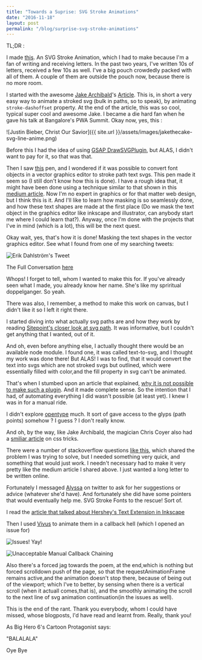 ```yaml
---
title: "Towards a Suprise: SVG Stroke Animations"
date: "2016-11-18"
layout: post
permalink: "/blog/surprise-svg-stroke-animations"
---
```


TL;DR : 

I made [this](https://bhavri.github.io). An SVG Stroke Animation, which I had to make because I'm a fan of writing and receiving letters. In the past two years, I've written 10s of letters, received a few 10s as well. I've a big pouch crowdedly packed with all of them. A couple of them are outside the pouch now, because there is no more room. 

I started with the awesome [Jake Archibald](https://twitter.com/jaffathecake)'s [Article](https://jakearchibald.com/2013/animated-line-drawing-svg/). This is, in short a very easy way to animate a stroked svg (bulk in paths, so to speak), by animating `stroke-dashoffset` property. At the end of the article, this was so cool, typical super cool and awesome Jake. I became a die hard fan when he gave his talk at Bangalore's PWA Summit. Okay now, yes, this : 

![Justin Bieber, Christ Our Savior]({{ site.url }}/assets/images/jakethecake-svg-line-anime.png)

Before this I had the idea of using [GSAP DrawSVGPlugin](https://greensock.com/drawSVG), but ALAS, I didn't want to pay for it, so that was that.

Then I saw [this](https://codepen.io/munkholm/pen/EaZJQE) pen, and I wondered if it was possible to convert font objects in a vector graphics editor to stroke path text svgs. This pen made it seem so (I still don't know how this is done). I have a rough idea that, it might have been done using a technique similar to that shown in this [medium article](https://medium.com/@gordonnl/stylised-line-animations-ded23320ffe5#.jb5a4whlx). Now I'm no expert in graphics or for that matter web design, but I think this is it. And I'll like to learn how masking is so seamlessly done, and how these text shapes are made at the first place (Do we mask the text object in the graphics editor like inkscape and illustrator, can anybody start me where I could learn that?). Anyway, once I'm done with the projects that I've in mind (which is a lot), this will be the next quest.

Okay wait, yes, that's how it is done! Masking the text shapes in the vector graphics editor. See what I found from one of my searching tweets: 

![Erik Dahlström's Tweet]({{site.url}}/assets/images/svg-animated-mast-text-shapes-tweet.png)

The Full Conversation [here](https://twitter.com/erikdahlstrom/status/779022861818290177)

Whops! I forget to tell, whom I wanted to make this for. If you've already seen what I made, you already know her name. She's like my spriritual doppelganger. So yeah.

There was also, I remember, a method to make this work on canvas, but I didn't like it so I left it right there.

I started diving into what actually svg paths are and  how they work by reading [Sitepoint's closer look at svg path](https://www.sitepoint.com/closer-look-svg-path-data/). It was informative, but I couldn't get anything that I wanted, out of it.

And oh, even before anything else, I actually thought there would be an available node module. I found one, it was called text-to-svg, and I thought my work was done there! But ALAS! I was to find, that it would convert the text into svgs which are not stroked svgs but outlined, which were essentially filled with color,and the fill property in svg can't be animated.

That's when I stumbed upon an article that explained, [why it is not possible to make such a plugin](http://graphicdesign.stackexchange.com/questions/39178/animate-drawing-of-svg-text/40990#40990?newreg=753c630034d34d3bbf5dca7a9da28ebd). And it made complete sense. So the intention that I had, of automating everything I did wasn't possible (at least yet). I knew I was in for a manual ride.

I didn't explore [opentype](http://opentype.js.org/) much. It sort of gave access to the glyps (path points) somehow ? I guess ? I don't really know. 

And oh, by the way, like Jake Archibald, the magician Chris Coyer also had a [smiliar article](https://css-tricks.com/svg-line-animation-works/) on css tricks. 

There were a number of stackoverflow questions [like this](http://stackoverflow.com/questions/32060838/svg-handwriting-animation-without-using-stroke-properties), which shared the problem I was trying to solve, but I needed something very quick, and something that would just work. I needn't necessary had to make it very pretty like the medium article I shared above. I just wanted a long letter to be written online. 

Fortunately I messaged [Alyssa](https://twitter.com/AlyssaNicoll) on twitter to ask for her suggestions or advice (whatever she'd have). And fortunately she did have some pointers that would eventually help me. SVG Stroke Fonts to the rescue! Sort of. 

I read the [article that talked about Hershey's Text Extension in Inkscape](http://www.evilmadscientist.com/2011/hershey-text-an-inkscape-extension-for-engraving-fonts/)

Then I used [Vivus](https://github.com/maxwellito/vivus) to animate them in a callback hell (which I opened an issue for)

![Issues! Yay!]({{site.url}}/assets/images/bhavri-github-issues.png)

![Unacceptable Manual Callback Chaining]({{site.url}}/assets/images/bhavri-github-callbacks.png)

Also there's a forced jag towards the poem, at the end,which is nothing but forced scrolldown push of the page, so that the requestAnimationFrame remains active,and the animation doesn't stop there, because of being out of the viewport; which I've to better, by sensing when there is a vertical scroll (when it actuall comes,that is), and the smoothly animating the scroll to the next line of svg animation continuation(in the issues as well). 

This is the end of the rant. Thank you everybody, whom I could have missed, whose blogposts, I'd have read and learnt from. Really, thank you! 

As Big Hero 6's Cartoon Protagonist says: 

"BALALALA"

Oye Bye
